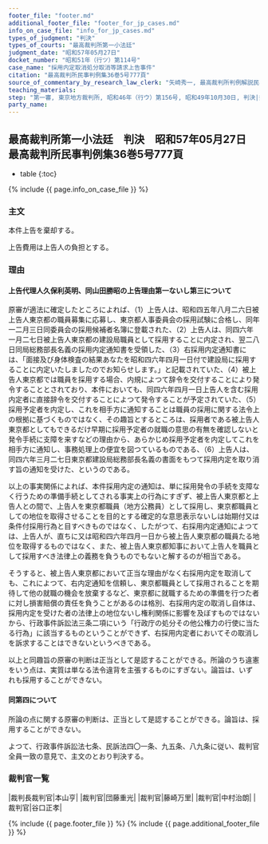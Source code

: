 ```yaml
---
footer_file: "footer.md"
additional_footer_file: "footer_for_jp_cases.md"
info_on_case_file: "info_for_jp_cases.md"
types_of_judgment: "判決"
types_of_courts: "最高裁判所第一小法廷"
judgment_date: "昭和57年05月27日"
docket_number: "昭和51年（行ツ）第114号"
case_name: "採用内定取消処分取消等請求上告事件"
citation: "最高裁判所民事判例集36巻5号777頁"
source_of_commentary_by_research_law_clerk: "矢崎秀一, 最高裁判所判例解説民事篇昭和57年度440頁"
teaching_materials:
step: "第一審, 東京地方裁判所, 昭和46年（行ウ）第156号, 昭和49年10月30日, 判決|控訴審, 東京高等裁判所, 昭和49年（行コ）第73号, 昭和51年9月30日, 判決"
party_name:
---
```


## 最高裁判所第一小法廷　判決　昭和57年05月27日　最高裁判所民事判例集36巻5号777頁

* table
{:toc}

{% include {{ page.info_on_case_file }}  %}



### 主文



本件上告を棄却する。

上告費用は上告人の負担とする。





### 理由



#### 上告代理人久保利英明、同山田勝昭の上告理由第一ないし第三について

原審が適法に確定したところによれば、（1）上告人は、昭和四五年八月二六日被上告人東京都の職員募集に応募し、東京都人事委員会の採用試験に合格し、同年一二月三日同委員会の採用候補者名簿に登載された、（2）上告人は、同四六年一月二七日被上告人東京都の建設局職員として採用することに内定され、翌二八日同局総務部長名義の採用内定通知書を受領した、（3）右採用内定通知書には、「面接及び身体検査の結果あなたを昭和四六年四月一日付で建設局に採用することに内定いたしましたのでお知らせします。」と記載されていた、（4）被上告人東京都では職員を採用する場合、内規によつて辞令を交付することにより発令することとされており、本件においても、同四六年四月一日上告人を含む採用内定者に直接辞令を交付することによつて発令することが予定されていた、（5）採用予定者を内定し、これを相手方に通知することは職員の採用に関する法令上の根拠に基づくものではなく、その趣旨とするところは、採用者である被上告人東京都としてもできるだけ早期に採用予定者の就職の意思の有無を確認しないと発令手続に支障を来すなどの理由から、あらかじめ採用予定者を内定してこれを相手方に通知し、事務処理上の便宜を図つているものである、（6）上告人は、同四六年三月二七日東京都建設局総務部長名義の書面をもつて採用内定を取り消す旨の通知を受けた、というのである。

以上の事実関係によれば、本件採用内定の通知は、単に採用発令の手続を支障なく行うための準備手続としてされる事実上の行為にすぎず、被上告人東京都と上告人との間で、上告人を東京都職員（地方公務員）として採用し、東京都職員としての地位を取得させることを目的とする確定的な意思表示ないしは始期付又は条件付採用行為と目すべきものではなく、したがつて、右採用内定通知によつては、上告人が、直ちに又は昭和四六年四月一日から被上告人東京都の職員たる地位を取得するものではなく、また、被上告人東京都知事において上告人を職員として採用すべき法律上の義務を負うものでもないと解するのが相当である。

そうすると、被上告人東京都において正当な理由がなく右採用内定を取消しても、これによつて、右内定通知を信頼し、東京都職員として採用されることを期待して他の就職の機会を放棄するなど、東京都に就職するための準備を行つた者に対し損害賠償の責任を負うことがあるのは格別、右採用内定の取消し自体は、採用内定を受けた者の法律上の地位ないし権利関係に影響を及ぼすものではないから、行政事件訴訟法三条二項にいう「行政庁の処分その他公権力の行使に当たる行為」に該当するものということができず、右採用内定者においてその取消しを訴求することはできないというべきである。

以上と同趣旨の原審の判断は正当として是認することができる。所論のうち違憲をいう点は、実質は単なる法令違背を主張するものにすぎない。論旨は、いずれも採用することができない。

#### 同第四について

所論の点に関する原審の判断は、正当として是認することができる。論旨は、採用することができない。

よつて、行政事件訴訟法七条、民訴法四〇一条、九五条、八九条に従い、裁判官全員一致の意見で、主文のとおり判決する。

### 裁判官一覧

|裁判長裁判官|本山亨|
|裁判官|団藤重光|
|裁判官|藤崎万里|
|裁判官|中村治朗|
|裁判官|谷口正孝|




{% include {{ page.footer_file }}  %}
{% include {{ page.additional_footer_file }}  %}

